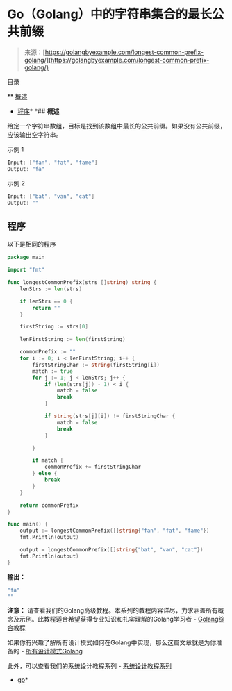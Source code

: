 <!--yml

类别：未分类

日期：2024-10-13 06:50:09

-->

# Go（Golang）中的字符串集合的最长公共前缀

> 来源：[https://golangbyexample.com/longest-common-prefix-golang/](https://golangbyexample.com/longest-common-prefix-golang/)

目录

**   [概述](#Overview "Overview")

+   [程序](#Program "Program")*  *## **概述**

给定一个字符串数组，目标是找到该数组中最长的公共前缀。如果没有公共前缀，应该输出空字符串。

示例 1

```go
Input: ["fan", "fat", "fame"]
Output: "fa"
```

示例 2

```go
Input: ["bat", "van", "cat"]
Output: ""
```

## **程序**

以下是相同的程序

```go
package main

import "fmt"

func longestCommonPrefix(strs []string) string {
	lenStrs := len(strs)

	if lenStrs == 0 {
		return ""
	}

	firstString := strs[0]

	lenFirstString := len(firstString)

	commonPrefix := ""
	for i := 0; i < lenFirstString; i++ {
		firstStringChar := string(firstString[i])
		match := true
		for j := 1; j < lenStrs; j++ {
			if (len(strs[j]) - 1) < i {
				match = false
				break
			}

			if string(strs[j][i]) != firstStringChar {
				match = false
				break
			}

		}

		if match {
			commonPrefix += firstStringChar
		} else {
			break
		}
	}

	return commonPrefix
}

func main() {
	output := longestCommonPrefix([]string{"fan", "fat", "fame"})
	fmt.Println(output)

	output = longestCommonPrefix([]string{"bat", "van", "cat"})
	fmt.Println(output)
}
```

**输出：**

```go
"fa"
""
```

**注意：** 请查看我们的Golang高级教程。本系列的教程内容详尽，力求涵盖所有概念及示例。此教程适合希望获得专业知识和扎实理解的Golang学习者 - [Golang综合教程](https://golangbyexample.com/golang-comprehensive-tutorial/)

如果你有兴趣了解所有设计模式如何在Golang中实现，那么这篇文章就是为你准备的 - [所有设计模式Golang](https://golangbyexample.com/all-design-patterns-golang/)

此外，可以查看我们的系统设计教程系列 - [系统设计教程系列](https://techbyexample.com/system-design-questions/)

+   [go](https://golangbyexample.com/tag/go/)*
